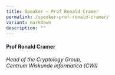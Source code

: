 ```yaml
---
title: Speaker – Prof Ronald Cramer
permalink: /speaker-prof-ronald-cramer/
variant: markdown
description: ""
---
```

#### **Prof Ronald Cramer**

*Head of the Cryptology Group, <br> Centrum Wiskunde informatica (CWI)*